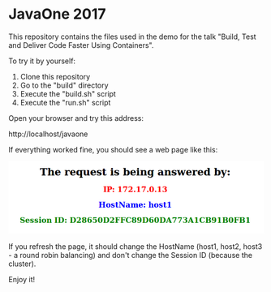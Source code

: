 # JavaOne 2017

This repository contains the files used in the demo for the talk "Build, Test and Deliver Code Faster Using Containers".

To try it by yourself: 

1. Clone this repository
2. Go to the "build" directory
3. Execute the "build.sh" script
4. Execute the "run.sh" script 

Open your browser and try this address:

http://localhost/javaone

If everything worked fine, you should see a web page like this:

![picture](https://github.com/eldermoraes/javaoneus2017/blob/master/images/demo-page.png)

If you refresh the page, it should change the HostName (host1, host2, host3 - a round robin balancing) and don't change the Session ID (because the cluster).

Enjoy it!
